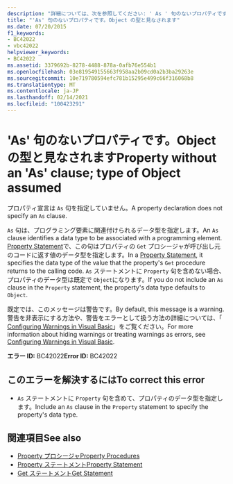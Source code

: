 ```yaml
---
description: "詳細については、次を参照してください: ' As ' 句のないプロパティです。想定されるオブジェクトの型"
title: "'As' 句のないプロパティです。Object の型と見なされます"
ms.date: 07/20/2015
f1_keywords:
- BC42022
- vbc42022
helpviewer_keywords:
- BC42022
ms.assetid: 3379692b-8278-4488-878a-0afb76e554b1
ms.openlocfilehash: 03e819549155663f958aa2b09cd0a2b3ba29263e
ms.sourcegitcommit: 10e719780594efc781b15295e499c66f316068b8
ms.translationtype: MT
ms.contentlocale: ja-JP
ms.lasthandoff: 02/14/2021
ms.locfileid: "100423291"
---
```

# <a name="property-without-an-as-clause-type-of-object-assumed"></a><span data-ttu-id="96cb1-103">'As' 句のないプロパティです。Object の型と見なされます</span><span class="sxs-lookup"><span data-stu-id="96cb1-103">Property without an 'As' clause; type of Object assumed</span></span>

<span data-ttu-id="96cb1-104">プロパティ宣言は `As` 句を指定していません。</span><span class="sxs-lookup"><span data-stu-id="96cb1-104">A property declaration does not specify an `As` clause.</span></span>  
  
 <span data-ttu-id="96cb1-105">`As` 句は、プログラミング要素に関連付けられるデータ型を指定します。</span><span class="sxs-lookup"><span data-stu-id="96cb1-105">An `As` clause identifies a data type to be associated with a programming element.</span></span> <span data-ttu-id="96cb1-106">[Property Statement](../language-reference/statements/property-statement.md)で、この句はプロパティの `Get` プロシージャが呼び出し元のコードに返す値のデータ型を指定します。</span><span class="sxs-lookup"><span data-stu-id="96cb1-106">In a [Property Statement](../language-reference/statements/property-statement.md), it specifies the data type of the value that the property's `Get` procedure returns to the calling code.</span></span> <span data-ttu-id="96cb1-107">`As` ステートメントに `Property` 句を含めない場合、プロパティのデータ型は既定で `Object`になります。</span><span class="sxs-lookup"><span data-stu-id="96cb1-107">If you do not include an `As` clause in the `Property` statement, the property's data type defaults to `Object`.</span></span>  
  
 <span data-ttu-id="96cb1-108">既定では、このメッセージは警告です。</span><span class="sxs-lookup"><span data-stu-id="96cb1-108">By default, this message is a warning.</span></span> <span data-ttu-id="96cb1-109">警告を非表示にする方法や、警告をエラーとして扱う方法の詳細については、「 [Configuring Warnings in Visual Basic](/visualstudio/ide/configuring-warnings-in-visual-basic)」をご覧ください。</span><span class="sxs-lookup"><span data-stu-id="96cb1-109">For more information about hiding warnings or treating warnings as errors, see [Configuring Warnings in Visual Basic](/visualstudio/ide/configuring-warnings-in-visual-basic).</span></span>  
  
 <span data-ttu-id="96cb1-110">**エラー ID:** BC42022</span><span class="sxs-lookup"><span data-stu-id="96cb1-110">**Error ID:** BC42022</span></span>  
  
## <a name="to-correct-this-error"></a><span data-ttu-id="96cb1-111">このエラーを解決するには</span><span class="sxs-lookup"><span data-stu-id="96cb1-111">To correct this error</span></span>  
  
- <span data-ttu-id="96cb1-112">`As` ステートメントに `Property` 句を含めて、プロパティのデータ型を指定します。</span><span class="sxs-lookup"><span data-stu-id="96cb1-112">Include an `As` clause in the `Property` statement to specify the property's data type.</span></span>  
  
## <a name="see-also"></a><span data-ttu-id="96cb1-113">関連項目</span><span class="sxs-lookup"><span data-stu-id="96cb1-113">See also</span></span>

- [<span data-ttu-id="96cb1-114">Property プロシージャ</span><span class="sxs-lookup"><span data-stu-id="96cb1-114">Property Procedures</span></span>](../programming-guide/language-features/procedures/property-procedures.md)
- [<span data-ttu-id="96cb1-115">Property ステートメント</span><span class="sxs-lookup"><span data-stu-id="96cb1-115">Property Statement</span></span>](../language-reference/statements/property-statement.md)
- [<span data-ttu-id="96cb1-116">Get ステートメント</span><span class="sxs-lookup"><span data-stu-id="96cb1-116">Get Statement</span></span>](../language-reference/statements/get-statement.md)
